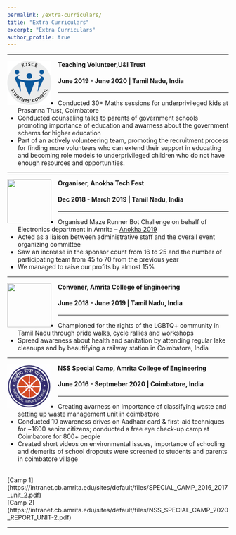 ```yaml
---
permalink: /extra-curriculars/
title: "Extra Curriculars"
excerpt: "Extra Curriculars"
author_profile: true
---
```


-----
<img align="left" height="100" width="100" src="../images/stuco.png" style="padding-right:15px">

**Teaching Volunteer,U&I Trust**
#### June 2019 - June 2020 | Tamil Nadu, India

-----
* Conducted 30+ Maths sessions for underprivileged kids at Prasanna Trust, Coimbatore
* Conducted counseling talks to parents of government schools promoting importance of education and awarness about the government schems for higher education
* Part of an actively volunteering team, promoting the recruitment process for finding more volunteers who can extend their support in educating and becoming role models to underprivileged children who do not have enough resources and opportunities. <br>

-----
<img align="left" height="100" width="100" src="../images/skream.jpg" style="padding-right:15px">

**Organiser, Anokha Tech Fest**
#### Dec 2018 - March 2019 | Tamil Nadu, India

-----
* Organised Maze Runner Bot Challenge on behalf of Electronics department in Amrita – [Anokha 2019](https://www.amrita.edu/events/anokha-23/)
* Acted as a liaison between administrative staff and the overall event organizing committee
* Saw an increase in the sponsor count from 16 to 25 and the number of participating team from 45 to 70 from the previous year
* We managed to raise our profits by almost 15% <br>

-----
<img align="left" height="100" width="100" src="../images/parvaah.png" style="padding-right:15px">

**Convener, Amrita College of Engineering**
#### June 2018 - June 2019 | Tamil Nadu, India

-----
* Championed for the rights of the LGBTQ+ community in Tamil Nadu through pride walks, cycle rallies and workshops
* Spread awareness about health and sanitation by attending regular lake cleanups and by beautifying a railway station in Coimbatore, India <br>

-----
<img align="left" height="100" width="100" src="https://github.com/deneshkumarmn/ds/blob/master/images/nss.png" style="padding-right:15px">

**NSS Special Camp, Amrita College of Engineering**
#### June 2016 - Septmeber 2020 | Coimbatore, India

-----
* Creating avarness on importance of classifying waste and setting up waste management unit in coimbatore
* Conducted 10 awareness drives on Aadhaar card & first-aid techniques for ~1600 senior citizens; conducted a free eye check-up camp at Coimbatore for 800+ people
* Created short videos on environmental issues, importance of schooling and demerits of school dropouts were screened to students and parents in coimbatore village <br>
<br>
[Camp 1](https://intranet.cb.amrita.edu/sites/default/files/SPECIAL_CAMP_2016_2017_unit_2.pdf) <br>
[Camp 2](https://intranet.cb.amrita.edu/sites/default/files/NSS_SPECIAL_CAMP_2020_REPORT_UNIT-2.pdf)

-----
